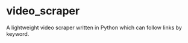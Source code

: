 video_scraper
=============

A lightweight video scraper written in Python which can follow links by keyword.